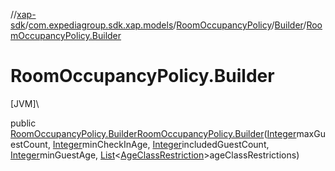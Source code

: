 //[xap-sdk](../../../../index.md)/[com.expediagroup.sdk.xap.models](../../index.md)/[RoomOccupancyPolicy](../index.md)/[Builder](index.md)/[RoomOccupancyPolicy.Builder](-room-occupancy-policy.-builder.md)

# RoomOccupancyPolicy.Builder

[JVM]\

public [RoomOccupancyPolicy.Builder](index.md)[RoomOccupancyPolicy.Builder](-room-occupancy-policy.-builder.md)([Integer](https://docs.oracle.com/javase/8/docs/api/java/lang/Integer.html)maxGuestCount, [Integer](https://docs.oracle.com/javase/8/docs/api/java/lang/Integer.html)minCheckInAge, [Integer](https://docs.oracle.com/javase/8/docs/api/java/lang/Integer.html)includedGuestCount, [Integer](https://docs.oracle.com/javase/8/docs/api/java/lang/Integer.html)minGuestAge, [List](https://docs.oracle.com/javase/8/docs/api/java/util/List.html)&lt;[AgeClassRestriction](../../-age-class-restriction/index.md)&gt;ageClassRestrictions)
